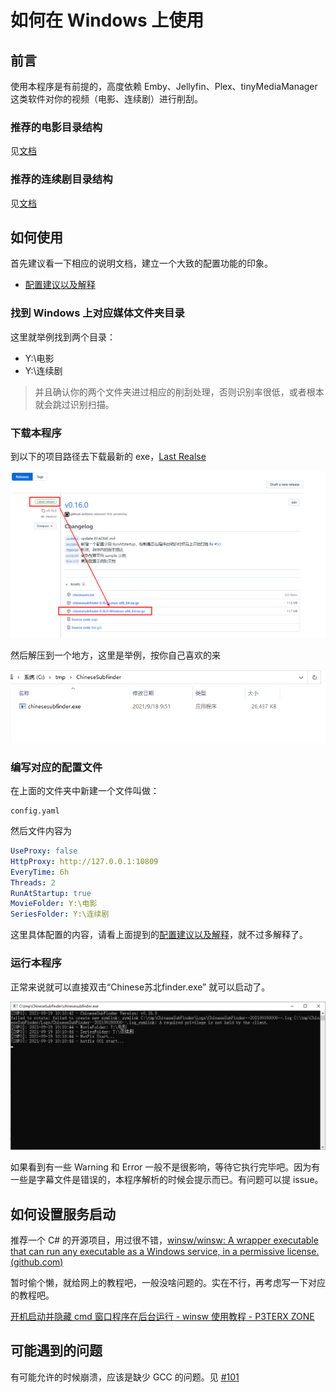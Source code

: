 # 如何在 Windows 上使用

## 前言

使用本程序是有前提的，高度依赖 Emby、Jellyfin、Plex、tinyMediaManager  这类软件对你的视频（电影、连续剧）进行削刮。

### 推荐的电影目录结构

见[文档](https://github.com/allanpk716/ChineseSubFinder/blob/docs/DesignFile/%E7%94%B5%E5%BD%B1%E7%9A%84%E6%8E%A8%E8%8D%90%E7%9B%AE%E5%BD%95%E7%BB%93%E6%9E%84.md)

### 推荐的连续剧目录结构

见[文档](https://github.com/allanpk716/ChineseSubFinder/blob/docs/DesignFile/%E8%BF%9E%E7%BB%AD%E5%89%A7%E7%9B%AE%E5%BD%95%E7%BB%93%E6%9E%84%E8%A6%81%E6%B1%82.md)

## 如何使用

首先建议看一下相应的说明文档，建立一个大致的配置功能的印象。

* [配置建议以及解释](https://github.com/allanpk716/ChineseSubFinder/blob/docs/DesignFile/%E9%85%8D%E7%BD%AE%E5%BB%BA%E8%AE%AE%E4%BB%A5%E5%8F%8A%E8%A7%A3%E9%87%8A.md)

### 找到 Windows 上对应媒体文件夹目录

这里就举例找到两个目录：

* Y:\电影
* Y:\连续剧

> 并且确认你的两个文件夹进过相应的削刮处理，否则识别率很低，或者根本就会跳过识别扫描。

### 下载本程序

到以下的项目路径去下载最新的 exe，[Last Realse](https://github.com/allanpk716/ChineseSubFinder/releases)

![下载Windows版本的程序00](pics/下载Windows版本的程序00.png)

然后解压到一个地方，这里是举例，按你自己喜欢的来

![下载Windows版本的程序01](pics/下载Windows版本的程序01.png)

### 编写对应的配置文件

在上面的文件夹中新建一个文件叫做：

```
config.yaml
```

然后文件内容为

```yaml
UseProxy: false
HttpProxy: http://127.0.0.1:10809
EveryTime: 6h
Threads: 2
RunAtStartup: true
MovieFolder: Y:\电影
SeriesFolder: Y:\连续剧
```

这里具体配置的内容，请看上面提到的[配置建议以及解释](https://github.com/allanpk716/ChineseSubFinder/blob/docs/DesignFile/%E9%85%8D%E7%BD%AE%E5%BB%BA%E8%AE%AE%E4%BB%A5%E5%8F%8A%E8%A7%A3%E9%87%8A.md)，就不过多解释了。

### 运行本程序

正常来说就可以直接双击“Chinese苏北finder.exe” 就可以启动了。

![下载Windows版本的程序02](pics/下载Windows版本的程序02.png)

如果看到有一些 Warning 和 Error 一般不是很影响，等待它执行完毕吧。因为有一些是字幕文件是错误的，本程序解析的时候会提示而已。有问题可以提 issue。

## 如何设置服务启动

推荐一个 C# 的开源项目，用过很不错，[winsw/winsw: A wrapper executable that can run any executable as a Windows service, in a permissive license. (github.com)](https://github.com/winsw/winsw)

暂时偷个懒，就给网上的教程吧，一般没啥问题的。实在不行，再考虑写一下对应的教程吧。

[开机启动并隐藏 cmd 窗口程序在后台运行 - winsw 使用教程 - P3TERX ZONE](https://p3terx.com/archives/boot-and-hide-the-cmd-window-program-to-run-in-the-background-winsw-tutorial.html)

## 可能遇到的问题

有可能允许的时候崩溃，应该是缺少 GCC 的问题。见 [#101](https://github.com/allanpk716/ChineseSubFinder/issues/101)


